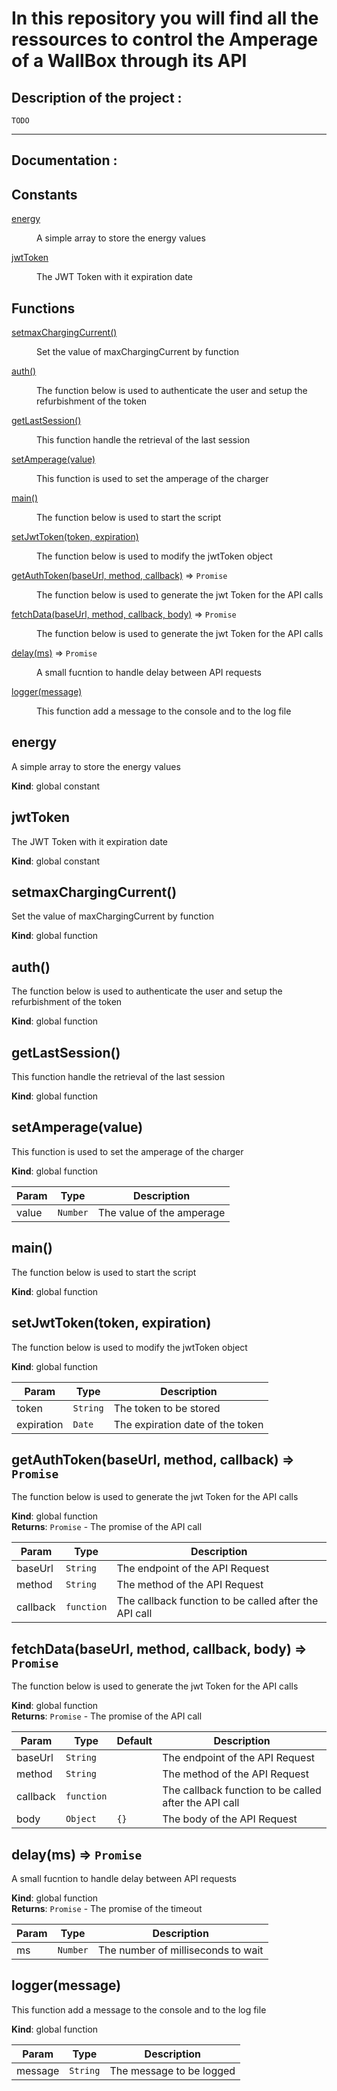 # In this repository you will find all the ressources to control the Amperage of a WallBox through its API

## Description of the project :

```
TODO
```

---

## Documentation :
## Constants

<dl>
<dt><a href="#energy">energy</a></dt>
<dd><p>A simple array to store the energy values</p>
</dd>
<dt><a href="#jwtToken">jwtToken</a></dt>
<dd><p>The JWT Token with it expiration date</p>
</dd>
</dl>

## Functions

<dl>
<dt><a href="#setmaxChargingCurrent">setmaxChargingCurrent()</a></dt>
<dd><p>Set the value of maxChargingCurrent by function</p>
</dd>
<dt><a href="#auth">auth()</a></dt>
<dd><p>The function below is used to authenticate the user and setup the refurbishment of the token</p>
</dd>
<dt><a href="#getLastSession">getLastSession()</a></dt>
<dd><p>This function handle the retrieval of the last session</p>
</dd>
<dt><a href="#setAmperage">setAmperage(value)</a></dt>
<dd><p>This function is used to set the amperage of the charger</p>
</dd>
<dt><a href="#main">main()</a></dt>
<dd><p>The function below is used to start the script</p>
</dd>
<dt><a href="#setJwtToken">setJwtToken(token, expiration)</a></dt>
<dd><p>The function below is used to modify the jwtToken object</p>
</dd>
<dt><a href="#getAuthToken">getAuthToken(baseUrl, method, callback)</a> ⇒ <code>Promise</code></dt>
<dd><p>The function below is used to generate the jwt Token for the API calls</p>
</dd>
<dt><a href="#fetchData">fetchData(baseUrl, method, callback, body)</a> ⇒ <code>Promise</code></dt>
<dd><p>The function below is used to generate the jwt Token for the API calls</p>
</dd>
<dt><a href="#delay">delay(ms)</a> ⇒ <code>Promise</code></dt>
<dd><p>A small fucntion to handle delay between API requests</p>
</dd>
<dt><a href="#logger">logger(message)</a></dt>
<dd><p>This function add a message to the console and to the log file</p>
</dd>
</dl>

<a name="energy"></a>

## energy
A simple array to store the energy values

**Kind**: global constant  
<a name="jwtToken"></a>

## jwtToken
The JWT Token with it expiration date

**Kind**: global constant  
<a name="setmaxChargingCurrent"></a>

## setmaxChargingCurrent()
Set the value of maxChargingCurrent by function

**Kind**: global function  
<a name="auth"></a>

## auth()
The function below is used to authenticate the user and setup the refurbishment of the token

**Kind**: global function  
<a name="getLastSession"></a>

## getLastSession()
This function handle the retrieval of the last session

**Kind**: global function  
<a name="setAmperage"></a>

## setAmperage(value)
This function is used to set the amperage of the charger

**Kind**: global function  

| Param | Type | Description |
| --- | --- | --- |
| value | <code>Number</code> | The value of the amperage |

<a name="main"></a>

## main()
The function below is used to start the script

**Kind**: global function  
<a name="setJwtToken"></a>

## setJwtToken(token, expiration)
The function below is used to modify the jwtToken object

**Kind**: global function  

| Param | Type | Description |
| --- | --- | --- |
| token | <code>String</code> | The token to be stored |
| expiration | <code>Date</code> | The expiration date of the token |

<a name="getAuthToken"></a>

## getAuthToken(baseUrl, method, callback) ⇒ <code>Promise</code>
The function below is used to generate the jwt Token for the API calls

**Kind**: global function  
**Returns**: <code>Promise</code> - The promise of the API call  

| Param | Type | Description |
| --- | --- | --- |
| baseUrl | <code>String</code> | The endpoint of the API Request |
| method | <code>String</code> | The method of the API Request |
| callback | <code>function</code> | The callback function to be called after the API call |

<a name="fetchData"></a>

## fetchData(baseUrl, method, callback, body) ⇒ <code>Promise</code>
The function below is used to generate the jwt Token for the API calls

**Kind**: global function  
**Returns**: <code>Promise</code> - The promise of the API call  

| Param | Type | Default | Description |
| --- | --- | --- | --- |
| baseUrl | <code>String</code> |  | The endpoint of the API Request |
| method | <code>String</code> |  | The method of the API Request |
| callback | <code>function</code> |  | The callback function to be called after the API call |
| body | <code>Object</code> | <code>{}</code> | The body of the API Request |

<a name="delay"></a>

## delay(ms) ⇒ <code>Promise</code>
A small fucntion to handle delay between API requests

**Kind**: global function  
**Returns**: <code>Promise</code> - The promise of the timeout  

| Param | Type | Description |
| --- | --- | --- |
| ms | <code>Number</code> | The number of milliseconds to wait |

<a name="logger"></a>

## logger(message)
This function add a message to the console and to the log file

**Kind**: global function  

| Param | Type | Description |
| --- | --- | --- |
| message | <code>String</code> | The message to be logged |

